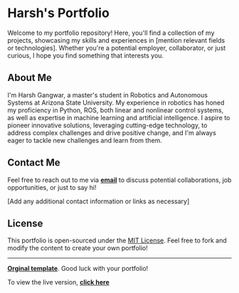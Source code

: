 
# Harsh's Portfolio

Welcome to my portfolio repository! Here, you'll find a collection of my projects, showcasing my skills and experiences in [mention relevant fields or technologies]. Whether you're a potential employer, collaborator, or just curious, I hope you find something that interests you.


## About Me

I'm Harsh Gangwar, a master's student in Robotics and Autonomous Systems at Arizona State University. My experience in robotics has honed my proficiency in Python, ROS, both linear and nonlinear control systems, as well as expertise in machine learning and artificial intelligence. I aspire to pioneer innovative solutions, leveraging cutting-edge technology, to address complex challenges and drive positive change, and I'm always eager to tackle new challenges and learn from them.

## Contact Me

Feel free to reach out to me via **[email](hgangwar@asu.edu)** to discuss potential collaborations, job opportunities, or just to say hi!

[Add any additional contact information or links as necessary]

## License

This portfolio is open-sourced under the [MIT License](LICENSE). Feel free to fork and modify the content to create your own portfolio!

---

**[Orginal template](https://github.com/ashutosh1919/masterPortfolio)**. Good luck with your portfolio!

To view the live version, **[click here](https://hgangwar.github.io/)**

